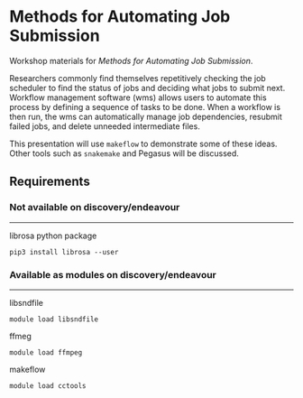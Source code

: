 # Methods for Automating Job Submission

Workshop materials for *Methods for Automating Job Submission*.

Researchers commonly find themselves repetitively checking the job scheduler to find the status of jobs and deciding what jobs to submit next. Workflow management software (wms) allows users to automate this process by defining a sequence of tasks to be done. When a workflow is then run, the wms can automatically manage job dependencies, resubmit failed jobs, and delete unneeded intermediate files.

This presentation will use `makeflow` to demonstrate some of these ideas. Other tools such as `snakemake` and Pegasus will be discussed.

## Requirements

### Not available on discovery/endeavour
---
librosa python package
```
pip3 install librosa --user
```

### Available as modules on discovery/endeavour
---
libsndfile
```
module load libsndfile
```

ffmeg
```
module load ffmpeg
```

makeflow
```
module load cctools
```
